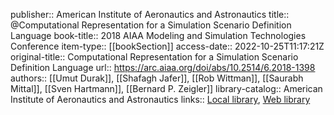 publisher:: American Institute of Aeronautics and Astronautics
title:: @Computational Representation for a Simulation Scenario Definition Language
book-title:: 2018 AIAA Modeling and Simulation Technologies Conference
item-type:: [[bookSection]]
access-date:: 2022-10-25T11:17:21Z
original-title:: Computational Representation for a Simulation Scenario Definition Language
url:: https://arc.aiaa.org/doi/abs/10.2514/6.2018-1398
authors:: [[Umut Durak]], [[Shafagh Jafer]], [[Rob Wittman]], [[Saurabh Mittal]], [[Sven Hartmann]], [[Bernard P. Zeigler]]
library-catalog:: American Institute of Aeronautics and Astronautics
links:: [Local library](zotero://select/library/items/VDHZZQY7), [Web library](https://www.zotero.org/users/6520516/items/VDHZZQY7)
